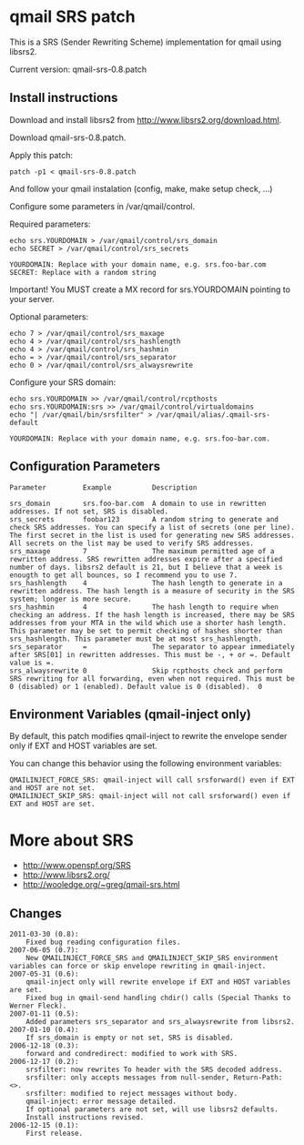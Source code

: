 # qmail SRS patch

This is a SRS (Sender Rewriting Scheme) implementation for qmail using libsrs2.

Current version: qmail-srs-0.8.patch

## Install instructions

Download and install libsrs2 from http://www.libsrs2.org/download.html.

Download qmail-srs-0.8.patch.

Apply this patch:

    patch -p1 < qmail-srs-0.8.patch

And follow your qmail instalation (config, make, make setup check, ...)

Configure some parameters in /var/qmail/control.

Required parameters:

    echo srs.YOURDOMAIN > /var/qmail/control/srs_domain
    echo SECRET > /var/qmail/control/srs_secrets

    YOURDOMAIN: Replace with your domain name, e.g. srs.foo-bar.com
    SECRET: Replace with a random string

Important! You MUST create a MX record for srs.YOURDOMAIN pointing to your server.

Optional parameters:

    echo 7 > /var/qmail/control/srs_maxage
    echo 4 > /var/qmail/control/srs_hashlength
    echo 4 > /var/qmail/control/srs_hashmin
    echo = > /var/qmail/control/srs_separator
    echo 0 > /var/qmail/control/srs_alwaysrewrite
    
Configure your SRS domain:

    echo srs.YOURDOMAIN >> /var/qmail/control/rcpthosts
    echo srs.YOURDOMAIN:srs >> /var/qmail/control/virtualdomains
    echo "| /var/qmail/bin/srsfilter" > /var/qmail/alias/.qmail-srs-default

    YOURDOMAIN: Replace with your domain name, e.g. srs.foo-bar.com.

## Configuration Parameters

    Parameter         Example          Description

    srs_domain        srs.foo-bar.com  A domain to use in rewritten addresses. If not set, SRS is disabled.
    srs_secrets       foobar123        A random string to generate and check SRS addresses. You can specify a list of secrets (one per line). The first secret in the list is used for generating new SRS addresses. All secrets on the list may be used to verify SRS addresses.  
    srs_maxage        7                The maximum permitted age of a rewritten address. SRS rewritten addresses expire after a specified number of days. libsrs2 default is 21, but I believe that a week is enougth to get all bounces, so I recommend you to use 7.
    srs_hashlength    4                The hash length to generate in a rewritten address. The hash length is a measure of security in the SRS system; longer is more secure.
    srs_hashmin       4                The hash length to require when checking an address. If the hash length is increased, there may be SRS addresses from your MTA in the wild which use a shorter hash length. This parameter may be set to permit checking of hashes shorter than srs_hashlength. This parameter must be at most srs_hashlength.
    srs_separator     =                The separator to appear immediately after SRS[01] in rewritten addresses. This must be -, + or =. Default value is =.
    srs_alwaysrewrite 0                Skip rcpthosts check and perform SRS rewriting for all forwarding, even when not required. This must be 0 (disabled) or 1 (enabled). Default value is 0 (disabled). 	0  
    
## Environment Variables (qmail-inject only)

By default, this patch modifies qmail-inject to rewrite the envelope sender only if EXT and HOST variables are set.

You can change this behavior using the following environment variables:

    QMAILINJECT_FORCE_SRS: qmail-inject will call srsforward() even if EXT and HOST are not set.
    QMAILINJECT_SKIP_SRS: qmail-inject will not call srsforward() even if EXT and HOST are set.

# More about SRS
- http://www.openspf.org/SRS
- http://www.libsrs2.org/
- http://wooledge.org/~greg/qmail-srs.html

## Changes

    2011-03-30 (0.8):
        Fixed bug reading configuration files. 
    2007-06-05 (0.7):
        New QMAILINJECT_FORCE_SRS and QMAILINJECT_SKIP_SRS environment variables can force or skip envelope rewriting in qmail-inject.
    2007-05-31 (0.6):
        qmail-inject only will rewrite envelope if EXT and HOST variables are set.
        Fixed bug in qmail-send handling chdir() calls (Special Thanks to Werner Fleck).
    2007-01-11 (0.5):
        Added parameters srs_separator and srs_alwaysrewrite from libsrs2.
    2007-01-10 (0.4):
        If srs_domain is empty or not set, SRS is disabled.
    2006-12-18 (0.3):
        forward and condredirect: modified to work with SRS.
    2006-12-17 (0.2):
        srsfilter: now rewrites To header with the SRS decoded address.
        srsfilter: only accepts messages from null-sender, Return-Path: <>.
        srsfilter: modified to reject messages without body.
        qmail-inject: error message detailed.
        If optional parameters are not set, will use libsrs2 defaults.
        Install instructions revised.
    2006-12-15 (0.1):
        First release.
